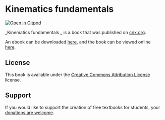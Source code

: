 # Kinematics fundamentals  

[![Open in Gitpod](https://gitpod.io/button/open-in-gitpod.svg)](https://gitpod.io/from-referrer/)

_Kinematics fundamentals  _ is a book that was published on [cnx.org](https://cnx.org/).

An ebook can be downloaded [here](https://github.com/cnx-user-books/cnxbook-kinematics-fundamentals/releases/latest), and the book can be viewed online [here](https://github.com/cnx-user-books/cnxbook-kinematics-fundamentals/releases/latest).

## License
This book is available under the [Creative Commons Attribution License](./LICENSE) license.

## Support
If you would like to support the creation of free textbooks for students, your [donations are welcome](https://riceconnect.rice.edu/donation/support-openstax-banner).
